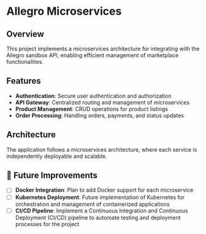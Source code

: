 # Allegro Microservices

## Overview
This project implements a microservices architecture for integrating with the Allegro sandbox API, enabling efficient management of marketplace functionalities.


## Features
- **Authentication**: Secure user authentication and authorization
- **API Gateway**: Centralized routing and management of microservices
- **Product Management**: CRUD operations for product listings
- **Order Processing**: Handling orders, payments, and status updates

## Architecture
The application follows a microservices architecture, where each service is independently deployable and scalable.

## :rocket: Future Improvements
- [ ] **Docker Integration**: Plan to add Docker support for each microservice
- [ ] **Kubernetes Deployment**: Future implementation of Kubernetes for orchestration and management of containerized applications
- [ ] **CI/CD Pipeline**: Implement a Continuous Integration and Continuous Deployment (CI/CD) pipeline to automate testing and deployment processes for the project
